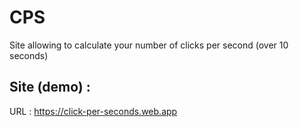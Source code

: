 # CPS
Site allowing to calculate your number of clicks per second (over 10 seconds)

## Site (demo) :
URL : https://click-per-seconds.web.app
